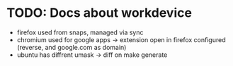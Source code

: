 # TODO: Docs about workdevice
- firefox used from snaps, managed via sync
- chromium used for google apps -> extension open in firefox configured (reverse, and google.com as domain)
- ubuntu has diffrent umask -> diff on make generate
